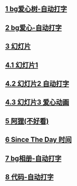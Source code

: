 
## [1 bg爱心树-自动打字](https://fedemo.top/loveyue/1/index.html)    

## [2 bg爱心-自动打字](https://fedemo.top/loveyue/2/index.html)   

## [3 幻灯片](https://fedemo.top/loveyue/3/index.html)   

## [4.1 幻灯片1](https://fedemo.top/loveyue/4/index1.html)   

## [4.2 幻灯片2 自动打字](https://fedemo.top/loveyue/4/index2.html)   

## [4.3 幻灯片3 爱心动画](https://fedemo.top/loveyue/4/index3.html)     

## [5 阿狸(不好看)](https://fedemo.top/loveyue/5/index.html)    

## [6 Since The Day 时间](https://fedemo.top/loveyue/6/index.html)    

## [7 bg相册-自动打字](https://fedemo.top/loveyue/7/index.html)    

## [8 代码-自动打字](https://fedemo.top/loveyue/8/index.html)    

